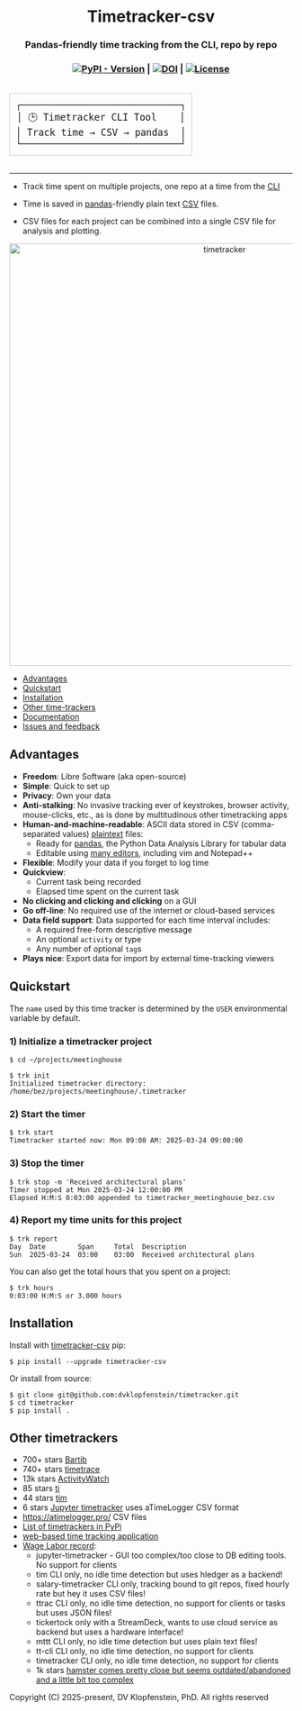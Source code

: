 <p align="center" style="display:inline">
<h1 align="center">Timetracker-csv</h1>
<h3 align="center">Pandas-friendly time tracking from the CLI, repo by repo</h3>
<h3 align="center">
<a href="https://pypi.org/project/timetracker-csv"><img src="https://img.shields.io/pypi/v/timetracker-csv" alt="PyPI - Version"></a> |
<a href="https://doi.org/10.5281/zenodo.14803226"><img src="https://zenodo.org/badge/DOI/10.5281/zenodo.14803226.svg" alt="DOI"></a> |
<a href="https://www.gnu.org/licenses/agpl-3.0.en.html"><img src="https://img.shields.io/github/license/dvklopfenstein/timetracker" alt="License"></a>
</h3>
<pre align="center" style="font-family: monospace; font-size: larger; border: 1px solid #ccc; padding: 10px; display: inline-block;">
┌────────────────────────────┐
│ 🕒 Timetracker CLI Tool    │
│ Track time → CSV → pandas  │
└────────────────────────────┘
</pre>
</p>

---

* Track time spent on multiple projects,
one repo at a time from the [CLI](https://blog.iron.io/pros-and-cons-of-a-command-line-interface)    

* Time is saved in
[pandas](https://pandas.pydata.org/pandas-docs/stable/index.html)-friendly
plain text [CSV](https://www.datarisy.com/blog/understanding-csv-files-use-cases-benefits-and-limitations) files.

* CSV files for each project can be combined into a single CSV file for analysis and plotting.

<p align="center"><img src="https://github.com/dvklopfenstein/timetracker/raw/main/doc/mkdocs/source/images/stopwatch.png" alt="timetracker" width="750"/></p>

* [Advantages](#advantages)
* [Quickstart](#quickstart)
* [Installation](#installation)
* [Other time-trackers](#other-timetrackers)
* [Documentation](http:/dvklopfenstein.github.io/timetracker)
* [Issues and feedback](https://github.com/dvklopfenstein/timetracker/issues/new/choose)

## Advantages
* **Freedom**: Libre Software (aka open-source)
* **Simple**: Quick to set up
* **Privacy**: Own your data
* **Anti-stalking**: No invasive tracking ever of keystrokes, browser activity, mouse-clicks, etc.,
as is done by multitudinous other timetracking apps
* **Human-and-machine-readable**: ASCII data stored in CSV (comma-separated values) [plaintext](http://www.markwk.com/plain-text-life.html) files:
  * Ready for [pandas](https://pandas.pydata.org/), the Python Data Analysis Library for tabular data
  * Editable using [many editors](https://survey.stackoverflow.co/2024/technology/#3-integrated-development-environment), including vim and Notepad++
* **Flexible**: Modify your data if you forget to log time
* **Quickview**:
  * Current task being recorded
  * Elapsed time spent on the current task
* **No clicking and clicking and clicking** on a GUI
* **Go off-line**: No required use of the internet or cloud-based services
* **Data field support**: Data supported for each time interval includes:
  * A required free-form descriptive message
  * An optional `activity` or type
  * Any number of optional `tag`s
* **Plays nice**: Export data for import by external time-tracking viewers

## Quickstart
The `name` used by this time tracker is determined by the `USER` environmental variable by default.
### 1) Initialize a timetracker project
```
$ cd ~/projects/meetinghouse

$ trk init
Initialized timetracker directory: /home/bez/projects/meetinghouse/.timetracker
```
### 2) Start the timer
```
$ trk start
Timetracker started now: Mon 09:00 AM: 2025-03-24 09:00:00
```
### 3) Stop the timer
```
$ trk stop -m 'Received architectural plans'
Timer stopped at Mon 2025-03-24 12:00:00 PM
Elapsed H:M:S 0:03:00 appended to timetracker_meetinghouse_bez.csv
```
### 4) Report my time units for this project
```
$ trk report
Day  Date        Span     Total  Description
Sun  2025-03-24  03:00    03:00  Received architectural plans
```
You can also get the total hours that you spent on a project:
```
$ trk hours
0:03:00 H:M:S or 3.000 hours
```

## Installation
Install with [timetracker-csv](https://pypi.org/project/timetracker-csv/) pip:
```
$ pip install --upgrade timetracker-csv
```
Or install from source:
```
$ git clone git@github.com:dvklopfenstein/timetracker.git
$ cd timetracker
$ pip install .
```

## Other timetrackers
* 700+ stars [Bartib](https://github.com/nikolassv/bartib)
* 740+ stars [timetrace](https://github.com/dominikbraun/timetrace)
* 13k stars [ActivityWatch](https://github.com/ActivityWatch/activitywatch)
* 85 stars [ti](https://github.com/richmeta/ti)
* 44 stars [tim](https://github.com/MatthiasKauer/tim)
* 6 stars [Jupyter timetracker](https://github.com/PrateekKumarPython/jupyter-timetracker) uses aTimeLogger CSV format
* https://atimelogger.pro/ CSV files
* [List of timetrackers in PyPi](https://pypi.org/search/?q=timetracker)
* [web-based time tracking application](https://github.com/anuko/timetracker)
* [Wage Labor record](https://pypi.org/project/wage-labor-record/):
  * jupyter-timetracker - GUI too complex/too close to DB editing tools. No support for clients
  * tim CLI only, no idle time detection but uses hledger as a backend!
  * salary-timetracker CLI only, tracking bound to git repos, fixed hourly rate but hey it uses CSV files!
  * ttrac CLI only, no idle time detection, no support for clients or tasks but uses JSON files!
  * tickertock only with a StreamDeck, wants to use cloud service as backend but uses a hardware interface!
  * mttt CLI only, no idle time detection but uses plain text files!
  * tt-cli CLI only, no idle time detection, no support for clients
  * timetracker CLI only, no idle time detection, no support for clients
  * 1k stars [hamster comes pretty close but seems outdated/abandoned and a little bit too complex](https://github.com/projecthamster/hamster)

Copyright (C) 2025-present, DV Klopfenstein, PhD. All rights reserved
